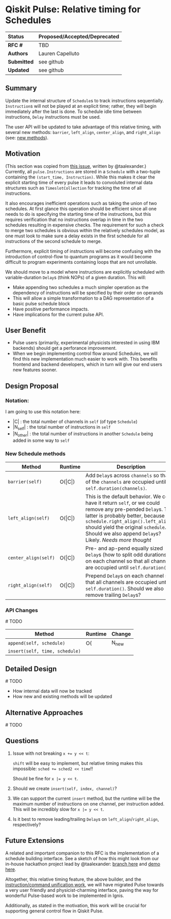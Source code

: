 # Qiskit Pulse: Relative timing for Schedules

| **Status**        | **Proposed/Accepted/Deprecated** |
|:------------------|:---------------------------------------------|
| **RFC #**         | TBD                                          |
| **Authors**       | Lauren Capelluto                             |
| **Submitted**     | see github                                   |
| **Updated**       | see github                                   |


## Summary
Update the internal structure of `Schedule`s to track instructions sequentially. `Instruction`s will not be played at an explicit time; rather, they will begin immediately after the last is done. To schedule idle time between instructions, `Delay` instructions must be used.

The user API will be updated to take advantage of this relative timing, with several new methods: `barrier`, `left_align`, `center_align`, and `right_align` (see: [new methods](#new-schedule-methods)).

## Motivation
(This section was copied from [this issue](https://github.com/Qiskit/qiskit-terra/issues/3749), written by @taalexander.)
Currently, all `pulse.Instructions` are stored in a `Schedule` with a two-tuple containing the `(start_time, Instruction)`. While this makes it clear the explicit starting time of every pulse it leads to convoluted internal data structures such as `TimeslotCollection` for tracking the time of all instructions.

It also encourages inefficient operations such as taking the union of two schedules. At first glance this operation should be efficient since all one needs to do is specifying the starting time of the instructions, but this requires verification that no instructions overlap in time in the two schedules resulting in expensive checks. The requirement for such a check to merge two schedules is obvious within the relatively schedules model, as one must look to make sure a delay exists in the first schedule for all instructions of the second schedule to merge.

Furthermore, explicit timing of instructions will become confusing with the introduction of control-flow to quantum programs as it would become difficult to program experiments containing loops that are not unrollable.

We should move to a model where instructions are explicitly scheduled with variable-duration `Delay`s (think NOPs) of a given duration. This will:

 - Make appending two schedules a much simpler operation as the dependency of instructions will be specified by their order on operands
 - This will allow a simple transformation to a DAG representation of a basic pulse schedule block
 - Have positive performance impacts.
 - Have implications for the current pulse API.

## User Benefit
 - Pulse users (primarily, experimental physicists interested in using IBM backends) should get a perforance improvement.
 - When we begin implementing control flow around Schedules, we will find this new implementation much easier to work with. This benefits frontend and backend developers, which in turn will give our end users new features sooner.

## Design Proposal

<!-- This is the focus of the document. Explain the proposal from the perspective of
educating another user on the proposed features.

This generally means:
- Introducing new concepts and nomenclature
- Using examples to introduce new features
- Implementation and Migration path with associated concerns
- Communication of features and changes to users

Focus on giving an overview of impact of the proposed changes to the target
audience.

Factors to consider:
- Performance
- Dependencies
- Maintenance
- Compatibility -->

### Notation:
I am going to use this notation here:

 - |C| : the total number of channels in `self` (of type `Schedule`)
 - |N<sub>self</sub>| : the total number of instructions in `self`
 - |N<sub>other</sub>| : the total number of instructions in another `Schedule` being added in some way to `self`

### New Schedule methods

| Method        | Runtime        |  Description     |
|---------------|----------------|------------------|
|`barrier(self)`| O(\|C\|) | Add `Delay`s across `channels` so that all of the `channels` are occupied until `self.duration(channels)`. |
|`left_align(self)` | O(\|C\|) | This is the default behavior. We could have it return `self`, or we could remove any pre-pended `Delay`s. The latter is probably better, because `schedule.right_align().left_align()` should yield the original `schedule`. Should we also append `Delay`s? Likely. *Needs more thought* |
|`center_align(self)` | O(\|C\|) | Pre- and ap-pend equally sized `Delay`s (how to split odd durations?) on each channel so that all channels are occupied until `self.duration()` |
|`right_align(self)` | O(\|C\|) | Prepend `Delay`s on each channel so that all channels are occupied until `self.duration()`. Should we also remove trailing `Delay`s? |


### API Changes

\# TODO

| Method        | Runtime        |  Change          |
|---------------|----------------|------------------|
| `append(self, schedule)` | O(|N<sub>new</sub>|) |  |
|`insert(self, time, schedule)`|  |  |

## Detailed Design

\# TODO
 - How internal data will now be tracked
 - How new and existing methods will be updated

 
## Alternative Approaches

\# TODO

## Questions
 1. Issue with not breaking `x += y << t`:

    `shift` will be easy to implement, but relative timing makes this impossible: `sched += sched2 << time`!!

    Should be fine for `x |= y << t`.
 1. Should we create `insert(self, index, channel)`?
 1. We can support the current `insert` method, but the runtime will be the maximum number of instructions on one channel, per instruction added. This will be incredibly slow for `x |= y << t`.
 1. Is it best to remove leading/trailing `Delay`s on `left_align`/`right_align`, respectively?

## Future Extensions

A related and important companion to this RFC is the implementation of a schedule building interface. See a sketch of how this might look from our in-house hackathon project lead by @taalexander: [branch here](https://github.com/taalexander/qiskit-terra/tree/pulse-builder-interface) and [demo here](https://github.com/taalexander/qiskit-terra/blob/pulse-builder-interface/notebooks/Pulse%20DSL%20Demo.ipynb).

Altogether, this relative timing feature, the above builder, and the [instruction/command unification work](https://github.com/Qiskit/rfcs/pull/12), we will have migrated Pulse towards a very user friendly and physicist-charming interface, paving the way for wonderful Pulse-based work to be implemented in Ignis.

Additionally, as stated in the motivation, this work will be crucial for supporting general control flow in Qiskit Pulse.
